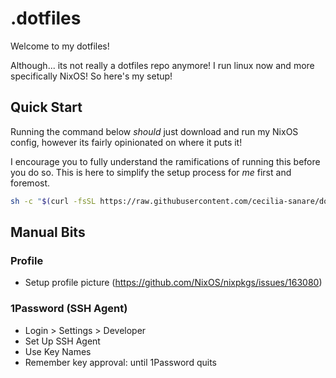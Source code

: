 # .dotfiles

Welcome to my dotfiles!

Although... its not really a dotfiles repo anymore!
I run linux now and more specifically NixOS!
So here's my setup!

## Quick Start

Running the command below *should* just download and run my NixOS config, however its fairly opinionated on where it puts it!

I encourage you to fully understand the ramifications of running this before you do so.
This is here to simplify the setup process for *me* first and foremost.

```sh
sh -c "$(curl -fsSL https://raw.githubusercontent.com/cecilia-sanare/dotfiles/main/setup.sh)"
```

## Manual Bits

### Profile

- Setup profile picture (https://github.com/NixOS/nixpkgs/issues/163080)

### 1Password (SSH Agent)

- Login > Settings > Developer
- Set Up SSH Agent
- Use Key Names
- Remember key approval: until 1Password quits